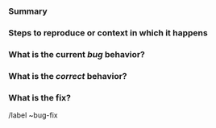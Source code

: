 ### Summary

<!-- (Summarize the bug concisely) -->

### Steps to reproduce or context in which it happens

<!--(How one can reproduce the issue - this is very important)-->

### What is the current *bug* behavior?

<!--(What actually happens)-->

### What is the *correct* behavior?

<!--(What you should see instead)-->

### What is the fix?

<!--(If you can, link to the line of code that is responsible for the problem)-->

/label ~bug-fix
